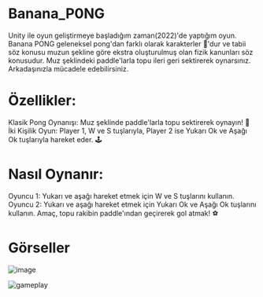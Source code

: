 # Banana_P0NG
Unity ile oyun geliştirmeye başladığım zaman(2022)'de yaptığım oyun. Banana PONG geleneksel pong'dan farklı olarak karakterler 🍌'dur ve tabii söz konusu muzun şekline göre ekstra oluşturulmuş olan fizik kanunları söz konusudur. Muz şeklindeki paddle'larla topu ileri geri sektirerek oynarsınız. Arkadaşınızla mücadele edebilirsiniz. 

# **Özellikler:**
Klasik Pong Oynanışı: Muz şeklinde paddle'larla topu sektirerek oynayın! 🍌
İki Kişilik Oyun: Player 1, W ve S tuşlarıyla, Player 2 ise Yukarı Ok ve Aşağı Ok tuşlarıyla hareket eder. 🕹️

# **Nasıl Oynanır:**
Oyuncu 1: Yukarı ve aşağı hareket etmek için W ve S tuşlarını kullanın.
Oyuncu 2: Yukarı ve aşağı hareket etmek için Yukarı Ok ve Aşağı Ok tuşlarını kullanın.
Amaç, topu rakibin paddle'ından geçirerek gol atmak! ⚽

# **Görseller**

![image](https://github.com/user-attachments/assets/933e6bc6-827d-44cd-9930-75f88bce2223)


![gameplay](https://github.com/user-attachments/assets/c0024873-b74f-4dd1-9695-cf37552783bd)
